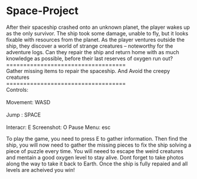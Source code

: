 # Space-Project
After their spaceship crashed onto an 
unknown planet, the player wakes up as 
the only survivor. The ship took some 
damage, unable to fly, but it looks fixable 
with resources from the planet. As the 
player ventures outside the ship, they 
discover a world of strange creatures –
noteworthy for the adventure logs. Can 
they repair the ship and return home 
with as much knowledge as possible, 
before their last reserves of oxygen run 
out?<br>
===================================<br>
Gather missing items to repair the spaceship. And Avoid the creepy creatures<br>
===================================<br>
Controls:<br><br>
Movement: WASD<br><br>
Jump : SPACE<br><br>
Interacr: E
Screenshot: O
Pause Menu: esc

To play the game, you need to press E to gather information. Then find the ship, you will now need to gather the missing pieces to fix the ship solving a piece of puzzle every time. You will neeed to escape the weird creatures and mentain a good oxygen level to stay alive. Dont forget to take photos along the way to take it back to Earth. Once the ship is fully repaied and all levels are acheived you win!
